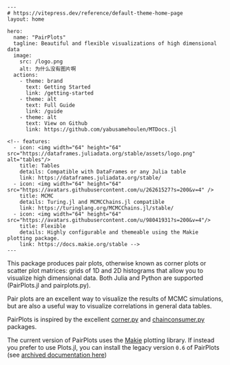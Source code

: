 ```@raw html
---
# https://vitepress.dev/reference/default-theme-home-page
layout: home

hero:
  name: "PairPlots"
  tagline: Beautiful and flexible visualizations of high dimensional data
  image:
    src: /logo.png
    alt: 为什么没有图片啊
  actions:
    - theme: brand
      text: Getting Started
      link: /getting-started
    - theme: alt
      text: Full Guide
      link: /guide
    - theme: alt
      text: View on Github
      link: https://github.com/yabusamehoulen/MTDocs.jl

<!-- features:
  - icon: <img width="64" height="64" src="https://dataframes.juliadata.org/stable/assets/logo.png" alt="tables"/>
    title: Tables
    details: Compatible with DataFrames or any Julia table
    link: https://dataframes.juliadata.org/stable/
  - icon: <img width="64" height="64" src="https://avatars.githubusercontent.com/u/26261527?s=200&v=4" />
    title: MCMC
    details: Turing.jl and MCMCChains.jl compatible
    link: https://turinglang.org/MCMCChains.jl/stable/
  - icon: <img width="64" height="64" src="https://avatars.githubusercontent.com/u/98041931?s=200&v=4"/>
    title: Flexible
    details: Highly configurable and themeable using the Makie plotting package.
    link: https://docs.makie.org/stable -->
---
```

This package produces pair plots, otherwise known as corner plots or scatter plot matrices: grids of 1D and 2D histograms that allow you to visualize high dimensional data. Both Julia and Python are supported (PairPlots.jl and pairplots.py).

Pair plots are an excellent way to visualize the results of MCMC simulations, but are also a useful way to visualize correlations in general data tables.

PairPlots is inspired by the excellent [corner.py](https://corner.readthedocs.io/en/latest/index.html) and [chainconsumer.py](https://samreay.github.io/ChainConsumer/usage.html) packages.

The current version of PairPlots uses the [Makie](https://docs.makie.org/stable/) plotting library. If instead you prefer to use Plots.jl, you can install the legacy version `0.6` of PairPlots (see [archived documentation here](https://github.com/sefffal/PairPlots.jl/blob/b632abd79c0dfbe7387d44393f4fb5b7f74ac5d8/README.md))

